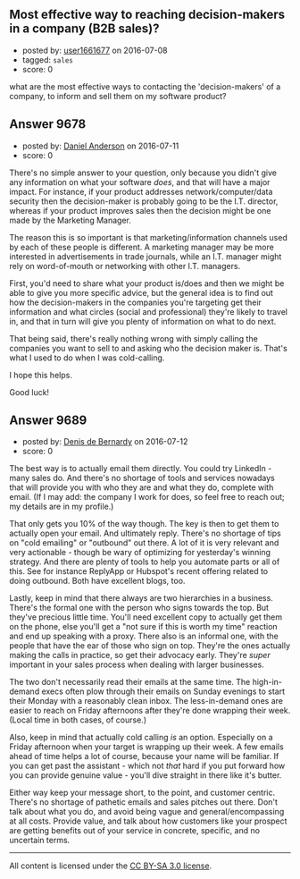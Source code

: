 ## Most effective way to reaching decision-makers in a company (B2B sales)?

- posted by: [user1661677](https://stackexchange.com/users/1829949/user1661677) on 2016-07-08
- tagged: `sales`
- score: 0

what are the most effective ways to contacting the 'decision-makers' of a company, to inform and sell them on my software product?


## Answer 9678

- posted by: [Daniel Anderson](https://stackexchange.com/users/8398759/daniel-anderson) on 2016-07-11
- score: 0

There's no simple answer to your question, only because you didn't give any information on what your software *does*, and that will have a major impact.  For instance, if your product addresses network/computer/data security then the decision-maker is probably going to be the I.T. director, whereas if your product improves sales then the decision might be one made by the Marketing Manager.

The reason this is so important is that marketing/information channels used by each of these people is different.  A marketing manager may be more interested in advertisements in trade journals, while an I.T. manager might rely on word-of-mouth or networking with other I.T. managers.

First, you'd need to share what your product is/does and then we might be able to give you more specific advice, but the general idea is to find out how the decision-makers in the companies you're targeting get their information and what circles (social and professional) they're likely to travel in, and that in turn will give you plenty of information on what to do next.

That being said, there's really nothing wrong with simply calling the companies you want to sell to and asking who the decision maker is.  That's what I used to do when I was cold-calling.

I hope this helps.

Good luck!


## Answer 9689

- posted by: [Denis de Bernardy](https://stackexchange.com/users/182468/denis-de-bernardy) on 2016-07-12
- score: 0

The best way is to actually email them directly. You could try LinkedIn - many sales do. And there's no shortage of tools and services nowadays that will provide you with who they are and what they do, complete with email. (If I may add: the company I work for does, so feel free to reach out; my details are in my profile.)

That only gets you 10% of the way though. The key is then to get them to actually open your email. And ultimately reply. There's no shortage of tips on "cold emailing" or "outbound" out there. A lot of it is very relevant and very actionable - though be wary of optimizing for yesterday's winning strategy. And there are plenty of tools to help you automate parts or all of this. See for instance ReplyApp or Hubspot's recent offering related to doing outbound. Both have excellent blogs, too.

Lastly, keep in mind that there always are two hierarchies in a business. There's the formal one with the person who signs towards the top. But they've precious little time. You'll need excellent copy to actually get them on the phone, else you'll get a "not sure if this is worth my time" reaction and end up speaking with a proxy. There also is an informal one, with the people that have the ear of those who sign on top. They're the ones actually making the calls in practice, so get their advocacy early. They're _super_ important in your sales process when dealing with larger businesses.

The two don't necessarily read their emails at the same time. The high-in-demand execs often plow through their emails on Sunday evenings to start their Monday with a reasonably clean inbox. The less-in-demand ones are easier to reach on Friday afternoons after they're done wrapping their week. (Local time in both cases, of course.)

Also, keep in mind that actually cold calling _is_ an option. Especially on a Friday afternoon when your target is wrapping up their week. A few emails ahead of time helps a lot of course, because your name will be familiar. If you can get past the assistant - which not _that_ hard if you put forward how you can provide genuine value - you'll dive straight in there like it's butter.

Either way keep your message short, to the point, and customer centric. There's no shortage of pathetic emails and sales pitches out there. Don't talk about what you do, and avoid being vague and general/encompassing at all costs. Provide value, and talk about how customers like your prospect are getting benefits out of your service in concrete, specific, and no uncertain terms.



---

All content is licensed under the [CC BY-SA 3.0 license](https://creativecommons.org/licenses/by-sa/3.0/).
